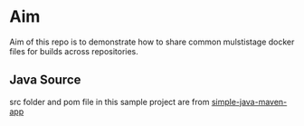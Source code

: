 # Aim

Aim of this repo is to demonstrate how to share common mulstistage docker files for builds across repositories.


## Java Source
src folder and pom file in this sample project are from [simple-java-maven-app]([https://link](https://github.com/jenkins-docs/simple-java-maven-app/tree/master/src))
